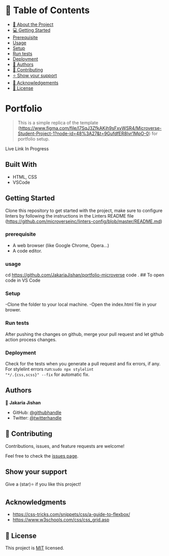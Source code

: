 <!-- TABLE OF CONTENTS -->

# 📗 Table of Contents

- [📖 About the Project](#about-project)
- [💻 Getting Started](#getting-started)
- [Prerequisite](#prerequisite)
- [Usage](#usage)
- [Setup](#setup)
- [Run tests](#run-tests)
- [Deployment](#triangular_flag_on_post-deployment)
- [👥 Authors](#authors)
- [🤝 Contributing](#contributing)
- [⭐️ Show your support](#support)
- [🙏 Acknowledgements](#acknowledgements)
- [📝 License](#license)

# Portfolio

> This is a simple replica of the template (https://www.figma.com/file/l7SqJ3ZfkAKih9sFxvWSR4/Microverse-Student-Project-1?node-id=48%3A27&t=9GufdfER8lvr1MpO-0) for portfolio setup.

Live Link
In Progress

## Built With

- HTML, CSS
- VSCode

## Getting Started

Clone this repository to get started with the project, make sure to configure linters by following the instructions in the Linters README file (https://github.com/microverseinc/linters-config/blob/master/README.md)

### prerequisite

- A web browser (like Google Chrome, Opera...)
- A code editor.

### usage

cd https://github.com/JakariaJishan/portfolio-microverse
code . ## To open code in VS Code

### Setup

-Clone the folder to your local machine.
-Open the index.html file in your brower.

### Run tests

After pushing the changes on github, merge your pull request and let github action process changes.

### Deployment

Check for the tests when you generate a pull request and fix errors, if any.
For stylelint errors run:<code>sudo npx stylelint "\*_/_.{css,scss}" --fix</code> for automatic fix.

## Authors

👤 **Jakaria Jishan**

- GitHub: [@githubhandle](https://github.com/JakariaJishan)
- Twitter: [@twitterhandle](https://twitter.com/jakaria_jishan)

## 🤝 Contributing

Contributions, issues, and feature requests are welcome!

Feel free to check the [issues page](https://github.com/JakariaJishan/portfolio-microverse/issues).

## Show your support

Give a (star)⭐️ if you like this project!

## Acknowledgments

- https://css-tricks.com/snippets/css/a-guide-to-flexbox/
- https://www.w3schools.com/css/css_grid.asp

## 📝 License

This project is [MIT](https://github.com/microverseinc/readme-template/blob/master/MIT.md) licensed.
